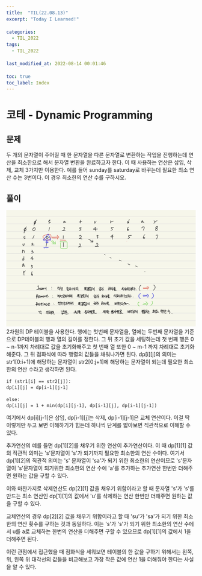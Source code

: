 ```yaml
---
title:  "TIL(22.08.13)"
excerpt: "Today I Learned!"

categories:
  - TIL_2022
tags:
  - TIL_2022

last_modified_at: 2022-08-14 00:01:46

toc: true
toc_label: Index
---
```


# 코테 - Dynamic Programming
## 문제
두 개의 문자열이 주어질 때 한 문자열을 다른 문자열로 변환하는 작업을 진행하는데 연산을 최소한으로 해서 문자열 변환을 완료하고자 한다. 이 때 사용하는 연산은 삽입, 삭제, 교체 3가지만 이용한다. 예를 들어 sunday를 saturday로 바꾸는데 필요한 최소 연산 수는 3번이다.
이 경우 최소한의 연산 수를 구하시오.

## 풀이
<img src="img/KakaoTalk_20220814_001537318.jpg">
2차원의 DP 테이블을 사용한다. 행에는 첫번째 문자열을, 열에는 두번째 문자열을 기준으로 DP테이블의 행과 열의 길이를 정한다. 그 뒤 초기 값을 세팅하는데 첫 번째 행은 0 ~ n-1까지 차례대로 값을 초기화해주고 첫 번째 열 또한 0 ~ m-1 까지 차례대로 초기화 해준다. 그 뒤 점화식에 따라 행렬의 값들을 채워나가면 된다. dp[i][j]의 의미는 str1[0:i+1]에 해당하는 문자열이 str2[0:j+1]에 해당하는 문자열이 되는데 필요한 최소한의 연산 수라고 생각하면 된다.

~~~
if (str1[i] == str2[j]):
dp[i][j] = dp[i-1][j-1]

else:
dp[i][j] = 1 + min(dp[i][j-1], dp[i-1][j], dp[i-1][j-1])
~~~

여기에서 dp[i][j-1]은 삽입, dp[i-1][j]는 삭제, dp[i-1][j-1]은 교체 연산이다. 이걸 딱 이렇게만 두고 보면 이해하기가 힘든데 하나씩 단계를 밟아보면 직관적으로 이해할 수 있다.

추가연산의 예를 들면 dp[1][2]를 채우기 위한 연산이 추가연산이다. 이 때 dp[1][1] 값의 직관적 의미는 's'문자열이 's'가 되기까지 필요한 최소한의 연산 수이다. 여기서 dp[1][2]의 직관적 의미는 's' 문자열이 'sa'가 되기 위한 최소한의 연산이므로 's'문자열이 's'문자열이 되기위한 최소한의 연산 수에 'a'를 추가하는 추가연산 한번만 더해주면 원하는 값을 구할 수 있다.

이와 마찬가지로 삭제연산도 dp[2][1] 값을 채우기 위함이라고 할 때 문자열 's'가 's'를 만드는 최소 연산인 dp[1][1]의 값에서 'u'를 삭제하는 연산 한번만 더해주면 원하는 값을 구할 수 있다.

교체연산의 경우 dp[2][2] 값을 채우기 위함이라고 할 때 'su'가 'sa'가 되기 위한 최소한의 연산 횟수를 구하는 것과 동일하다. 이는 's'가 's'가 되기 위한 최소한의 연산 수에서 u를 a로 교체하는 한번의 연산을 더해주면 구할 수 있으므로 dp[1][1]의 값에서 1을 더해주면 된다.

이런 관점에서 접근했을 때 점화식을 세워보면 테이블의 한 값을 구하기 위해서는 왼쪽, 위, 왼쪽 위 대각선의 값들을 비교해보고 가장 작은 값에 연산 1을 더해줘야 한다는 사실을 알 수 있다.
























